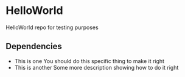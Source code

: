 # HelloWorld
HelloWorld repo for testing purposes

## Dependencies

- This is one
You should do this specific thing to make it right
- This is another
Some more description showing how to do it right

